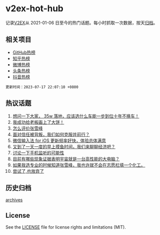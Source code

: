 # v2ex-hot-hub

 记录[V2EX](https://www.v2ex.com/)从 2021-01-06 日至今的热门话题。每小时抓取一次数据，按天[归档](archives)。
 
 ## 相关项目

- [GitHub热榜](https://github.com/snaildev/github-hot-hub)
- [知乎热榜](https://github.com/snaildev/zhihu-hot-hub)
- [微博热榜](https://github.com/snaildev/weibo-hot-hub)
- [头条热榜](https://github.com/snaildev/toutiao-hot-hub)
- [抖音热榜](https://github.com/snaildev/douyin-hot-hub)


 `更新时间：2023-07-17 22:07:10 +0800`

## 热议话题

1. [想问一下大家， 35w 落地，应该选什么车能一步到位十年不换车！](https://www.v2ex.com/t/957255)
1. [我成功给老板画上了大饼！](https://www.v2ex.com/t/957317)
1. [怎么评价张雪峰](https://www.v2ex.com/t/957216)
1. [面对信任被背叛，我们如何克服并前行？](https://www.v2ex.com/t/957237)
1. [微信输入法 for iOS 更新频率好快，体验总体满意](https://www.v2ex.com/t/957253)
1. [又到了一天一度的早上摸鱼时间，我们来聊聊经济吧？](https://www.v2ex.com/t/957245)
1. [讨论一下手机监听的可能性](https://www.v2ex.com/t/957316)
1. [目前有哪些现象证据表明宇宙就是一台高性能的大电脑？](https://www.v2ex.com/t/957241)
1. [如果我选专业的时候知道张雪峰，我也许就不会在志愿栏填一个化工。](https://www.v2ex.com/t/957346)
1. [尝试了,也放弃了](https://www.v2ex.com/t/957251)

## 历史归档

[archives](archives)

## License

See the [LICENSE](LICENSE) file for license rights and limitations (MIT).
